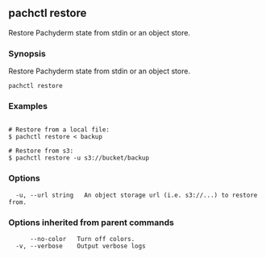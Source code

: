## pachctl restore

Restore Pachyderm state from stdin or an object store.

### Synopsis


Restore Pachyderm state from stdin or an object store.

```
pachctl restore
```

### Examples

```

# Restore from a local file:
$ pachctl restore < backup

# Restore from s3:
$ pachctl restore -u s3://bucket/backup
```

### Options

```
  -u, --url string   An object storage url (i.e. s3://...) to restore from.
```

### Options inherited from parent commands

```
      --no-color   Turn off colors.
  -v, --verbose    Output verbose logs
```

